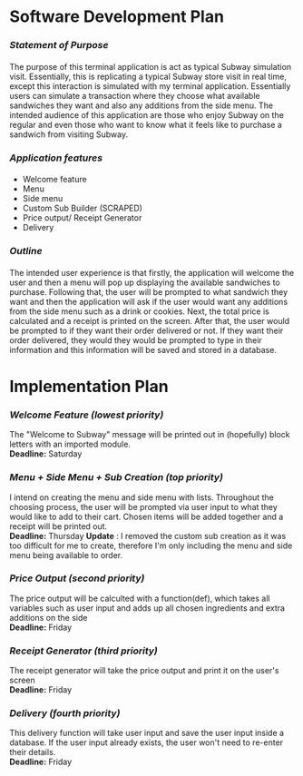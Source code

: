 # **Software Development Plan**



### **_Statement of Purpose_**

####
The purpose of this terminal application is act as typical Subway simulation visit. Essentially, this is replicating a typical Subway store visit in real time, except this interaction is simulated with my terminal application. Essentially users can simulate a transaction where they choose what available sandwiches they want and also any additions from the side menu. The intended audience of this application are those who enjoy Subway on the regular and even those who want to know what it feels like to purchase a sandwich from visiting Subway.

### **_Application features_**

#### 
* Welcome feature
* Menu 
* Side menu
* Custom Sub Builder (SCRAPED)
* Price output/ Receipt Generator
* Delivery


### **_Outline_**
#### 
The intended user experience is that firstly, the application will welcome the user and then a menu will pop up displaying the available sandwiches to purchase. Following that, the user will be prompted to what sandwich they want and then the application will ask if the user would want any additions from the side menu such as a drink or cookies. Next, the total price is calculated and a receipt is printed on the screen. After that, the user would be prompted to if they want their order delivered or not. If they want their order delivered, they would they would be prompted to type in their information and this information will be saved and stored in a database.



# **Implementation Plan**
### **_Welcome Feature (lowest priority)_**
The "Welcome to Subway" message will be printed out in (hopefully) block letters with an imported module.
<br>
**Deadline:** Saturday

### **_Menu + Side Menu + Sub Creation (top priority)_**
I intend on creating the menu and side menu with lists. Throughout the choosing process, the user will be prompted via user input to what they would like to add to their cart. Chosen items will be added together and a receipt will be printed out.
<br>
**Deadline:** Thursday
**Update** : I removed the custom sub creation as it was too difficult for me to create, therefore I'm only including the menu and side menu being available to order.

### **_Price Output (second priority)_** 
The price output will be calculted with a function(def), which takes all variables such as user input and adds up all chosen ingredients and extra additions on the side
<br>
**Deadline:** Friday

### **_Receipt Generator (third priority)_**
The receipt generator will take the price output and print it on the user's screen
<br>
**Deadline:** Friday

### **_Delivery (fourth priority)_**
This delivery function will take user input and save the user input inside a database. If the user input already exists, the user won't need to re-enter their details.
<br>
**Deadline:** Friday




 
